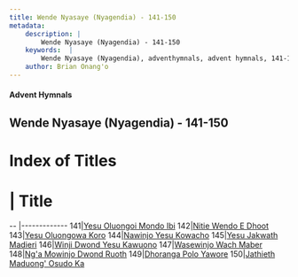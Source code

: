```yaml
---
title: Wende Nyasaye (Nyagendia) - 141-150
metadata:
    description: |
        Wende Nyasaye (Nyagendia) - 141-150
    keywords:  |
        Wende Nyasaye (Nyagendia), adventhymnals, advent hymnals, 141-150
    author: Brian Onang'o
---
```


#### Advent Hymnals
## Wende Nyasaye (Nyagendia) - 141-150

# Index of Titles
# | Title                        
-- |-------------
141|[Yesu Oluongoi Mondo Ibi](/wende-nyasaye/wende-nyasaye/101-200/141-150/Yesu-Oluongoi-Mondo-Ibi)
142|[Nitie Wendo E Dhoot](/wende-nyasaye/wende-nyasaye/101-200/141-150/Nitie-Wendo-E-Dhoot)
143|[Yesu Oluongowa Koro](/wende-nyasaye/wende-nyasaye/101-200/141-150/Yesu-Oluongowa-Koro)
144|[Nawinjo Yesu Kowacho](/wende-nyasaye/wende-nyasaye/101-200/141-150/Nawinjo-Yesu-Kowacho)
145|[Yesu Jakwath Madieri](/wende-nyasaye/wende-nyasaye/101-200/141-150/Yesu-Jakwath-Madieri)
146|[Winji Dwond Yesu Kawuono](/wende-nyasaye/wende-nyasaye/101-200/141-150/Winji-Dwond-Yesu-Kawuono)
147|[Wasewinjo Wach Maber](/wende-nyasaye/wende-nyasaye/101-200/141-150/Wasewinjo-Wach-Maber)
148|[Ng'a Mowinjo Dwond Ruoth](/wende-nyasaye/wende-nyasaye/101-200/141-150/Ng'a-Mowinjo-Dwond-Ruoth)
149|[Dhoranga Polo Yawore](/wende-nyasaye/wende-nyasaye/101-200/141-150/Dhoranga-Polo-Yawore)
150|[Jathieth Maduong' Osudo Ka](/wende-nyasaye/wende-nyasaye/101-200/141-150/Jathieth-Maduong'-Osudo-Ka)
